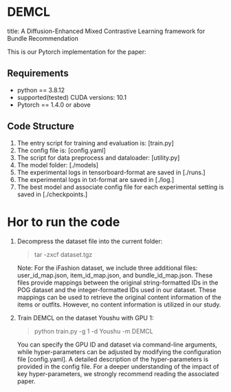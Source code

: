 # DEMCL
title: A Diffusion-Enhanced Mixed Contrastive Learning framework for Bundle Recommendation

This is our Pytorch implementation for the paper:

## Requirements
* python == 3.8.12 
* supported(tested) CUDA versions: 10.1
* Pytorch == 1.4.0 or above

## Code Structure
1. The entry script for training and evaluation is: [train.py]
2. The config file is: [config.yaml]
3. The script for data preprocess and dataloader: [utility.py]
4. The model folder: [./models]
5. The experimental logs in tensorboard-format are saved in [./runs.]
6. The experimental logs in txt-format are saved in [./log.]
7. The best model and associate config file for each experimental setting is saved in [./checkpoints.]

# Hor to run the code
1. Decompress the dataset file into the current folder:
   > tar -zxcf dataset.tgz
   
   Note: For the iFashion dataset, we include three additional files: user\_id\_map.json, item\_id\_map.json, and bundle\_id\_map.json. These files provide mappings between the original string-formatted IDs in the POG dataset and the integer-formatted IDs used in our dataset. These mappings can be used to retrieve the original content information of the items or outfits. However, no content information is utilized in our study.
   

2. Train DEMCL on the dataset Youshu with GPU 1:
   > python train.py -g 1 -d Youshu -m DEMCL
   
    
	You can specify the GPU ID and dataset via command-line arguments, while hyper-parameters can be adjusted by modifying the configuration file [config.yaml]. A detailed description of the hyper-parameters is provided in the config file. For a deeper understanding of the impact of key hyper-parameters, we strongly recommend reading the associated paper.
   
